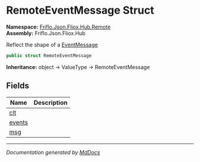 ﻿<!--  
  <auto-generated>   
    The contents of this file were generated by a tool.  
    Changes to this file may be list if the file is regenerated  
  </auto-generated>   
-->

# RemoteEventMessage Struct

**Namespace:** [Friflo.Json.Fliox.Hub.Remote](../index.md)  
**Assembly:** Friflo.Json.Fliox.Hub

 Reflect the shape of a [EventMessage](../../Protocol/EventMessage/index.md)

```csharp
public struct RemoteEventMessage
```

**Inheritance:** object → ValueType → RemoteEventMessage

## Fields

| Name                       | Description |
| -------------------------- | ----------- |
| [clt](fields/clt.md)       |             |
| [events](fields/events.md) |             |
| [msg](fields/msg.md)       |             |

___

*Documentation generated by [MdDocs](https://github.com/ap0llo/mddocs)*
